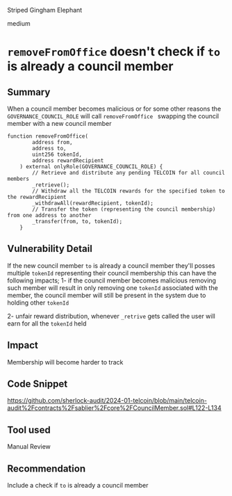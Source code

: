Striped Gingham Elephant

medium

# `removeFromOffice` doesn't check if `to` is already a council member

## Summary
When a council member becomes malicious or for some other reasons the `GOVERNANCE_COUNCIL_ROLE` will call `removeFromOffice `  swapping the council member with a new council member 
```solidity
function removeFromOffice(
        address from,
        address to,
        uint256 tokenId,
        address rewardRecipient
    ) external onlyRole(GOVERNANCE_COUNCIL_ROLE) {
        // Retrieve and distribute any pending TELCOIN for all council members
        _retrieve();
        // Withdraw all the TELCOIN rewards for the specified token to the rewardRecipient
        _withdrawAll(rewardRecipient, tokenId);
        // Transfer the token (representing the council membership) from one address to another
        _transfer(from, to, tokenId);
    }
```

## Vulnerability Detail
If the new council member `to` is already a council member they'll posses multiple `tokenId` representing their council membership this can have the following impacts;
1- if the council member becomes malicious removing such member will result in only removing one `tokenId` associated with the member, the council member will still be present in the system due to holding other `tokenId `

2- unfair reward distribution, whenever `_retrive` gets called the user will earn for all the `tokenId` held 
## Impact
Membership will become harder to track 
## Code Snippet
https://github.com/sherlock-audit/2024-01-telcoin/blob/main/telcoin-audit%2Fcontracts%2Fsablier%2Fcore%2FCouncilMember.sol#L122-L134
## Tool used

Manual Review

## Recommendation
Include a check if `to` is already a council member 
